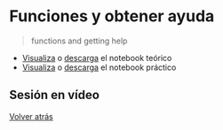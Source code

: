 # Funciones y obtener ayuda

> functions and getting help

- [Visualiza][tutorial-visualize] o [descarga][tutorial-download] el notebook teórico
- [Visualiza][exercise-visualize] o [descarga][exercise-download] el notebook práctico

## Sesión en vídeo

<!-- [![Live coding session][youtube-image]][youtube-video] -->

[Volver atrás](../.)

<!-- LINKS -->

[tutorial-visualize]:functions-and-getting-help.html
[tutorial-download]:functions-and-getting-help.ipynb
[exercise-visualize]:exercise-functions-and-getting-help.html
[exercise-download]:exercise-functions-and-getting-help.ipynb
[youtube-image]:http://img.youtube.com/vi/0FPsQSAOGDw/0.jpg
[youtube-video]:https://youtu.be/0FPsQSAOGDw
